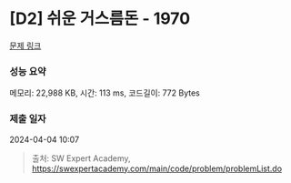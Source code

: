 # [D2] 쉬운 거스름돈 - 1970 

[문제 링크](https://swexpertacademy.com/main/code/problem/problemDetail.do?contestProbId=AV5PsIl6AXIDFAUq) 

### 성능 요약

메모리: 22,988 KB, 시간: 113 ms, 코드길이: 772 Bytes

### 제출 일자

2024-04-04 10:07



> 출처: SW Expert Academy, https://swexpertacademy.com/main/code/problem/problemList.do